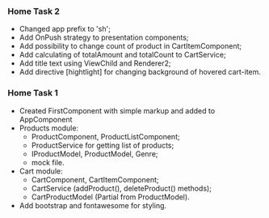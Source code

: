 ### Home Task 2

- Changed app prefix to 'sh';
- Add OnPush strategy to presentation components;
- Add possibility to change count of product in CartItemComponent;
- Add calculating of totalAmount and totalCount to CartService;
- Add title text using ViewChild and Renderer2;
- Add directive [hightlight] for changing background of hovered cart-item. 

### Home Task 1

- Created FirstComponent with simple markup and added to AppComponent
- Products module:
   - ProductComponent, ProductListComponent;
   - ProductService for getting list of products;
   - IProductModel, ProductModel, Genre;
   - mock file.
- Cart module:
   - CartComponent, CartItemComponent;
   - CartService (addProduct(), deleteProduct() methods);
   - CartProductModel (Partial from ProductModel).
- Add bootstrap and fontawesome for styling.
